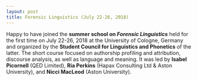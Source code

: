 ```yaml
---
layout: post
title: Forensic Linguistics (July 22-26, 2018)
---
```


Happy to have joined the <strong>summer school on <em>Forensic Linguistics</em></strong> held for the first time 
on July 22-26, 2018 at the University of Cologne, Germany and organized by the <strong>Student Council for Linguistics and Phonetics</strong> of the latter. The short course focused on authorship profiling and attribution, discourse analysis, as well as language and meaning. It was led by <strong>Isabel Picornell</strong> (QED Limited), <strong>Ria Perkins</strong> (Hapax Consulting Ltd &amp; Aston University), and <strong>Nicci MacLeod</strong> (Aston University).
